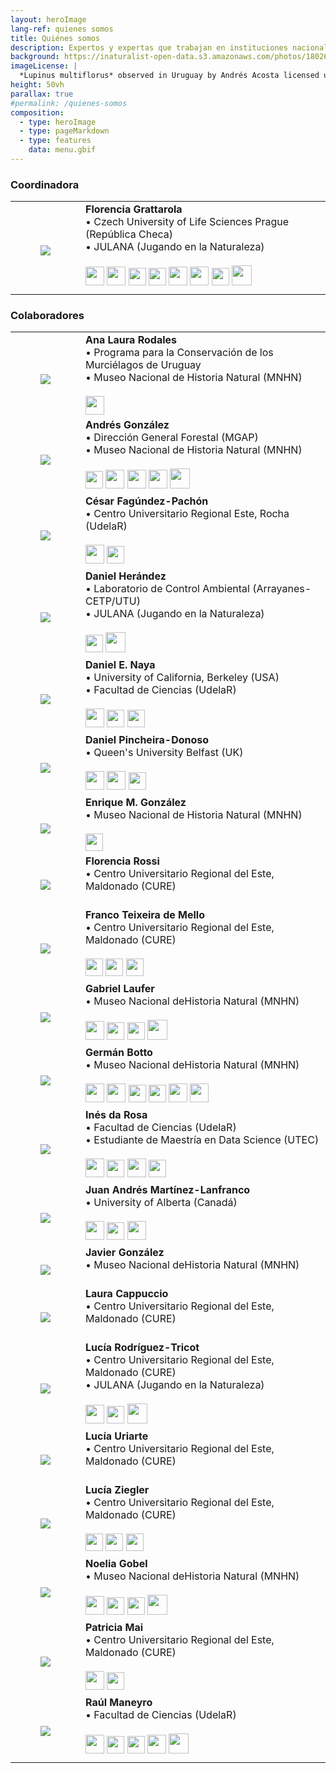 ```yaml
---
layout: heroImage
lang-ref: quienes somos
title: Quiénes somos
description: Expertos y expertas que trabajan en instituciones nacionales e internacionales y estudian diversos grupos de biodiversidad en diferentes áreas de conocimiento
background: https://inaturalist-open-data.s3.amazonaws.com/photos/180266868/original.jpg
imageLicense: |
  *Lupinus multiflorus* observed in Uruguay by Andrés Acosta licensed under [CC-BY-NC](http://creativecommons.org/licenses/by-nc/4.0/) via [iNaturalist](https://www.gbif.org/occurrence/3698255731)
height: 50vh
parallax: true
#permalink: /quienes-somos
composition:
  - type: heroImage
  - type: pageMarkdown
  - type: features
    data: menu.gbif
---
```



### Coordinadora

|     |      |
|-----|------|
|<figure class="image is-128x128"><img style="padding-left: 0px; padding-bottom: 0px; padding-right: 0px; padding-top: 0px; float: right; text-align: center;" src="/assets/images/integrantes/florencia-grattarola.png"></figure> | **Florencia Grattarola** <br>&#x2022; Czech University of Life Sciences Prague (República Checa) <br>&#x2022; JULANA (Jugando en la Naturaleza) <br><br> <a dir="ltr" href="http://www.flograttarola.com" target="_blank" class="css-1qel8bw"><img src="/assets/images/social-media-icon/www.svg" width="30"></a> <a dir="ltr" href="http://orcid.org/0000-0001-8282-5732" target="_blank" class="css-1qel8bw"><img src="/assets/images/social-media-icon/orcid.svg" width="30"></a> <a dir="ltr" href="https://scholar.google.com/citations?user=9KCM81IAAAAJ&hl=es" target="_blank" class="css-1qel8bw"><img src="/assets/images/social-media-icon/google-scholar-square.svg" width="28"></a> <a dir="ltr" href="https://www.researchgate.net/profile/Florencia_Grattarola" target="_blank" class="css-1qel8bw"><img src="/assets/images/social-media-icon/researchgate-square.svg" width="28"></a> <a dir="ltr" href="http://www.github.com/bienflorencia" target="_blank" class="css-1qel8bw"><img src="/assets/images/social-media-icon/github.svg" width="30"></a> <a dir="ltr" href="http://www.twitter.com/flograttarola" target="_blank" class="css-1qel8bw"><img src="/assets/images/social-media-icon/twitter.svg" width="30"></a> <a dir="ltr" href="https://ecoevo.social/@flograttarola" target="_blank" class="css-1qel8bw"><img src="/assets/images/social-media-icon/mastodon.svg" width="28"></a> <a dir="ltr" href="https://www.naturalista.uy/users/flo_grattarola" target="_blank" class="css-1qel8bw"><img src="/assets/images/social-media-icon/naturalistauy.svg" width="32"></a> |
|     |      |


### Colaboradores

|     |      |
|-----|------|
|<figure class="image is-128x128"><img style="padding-left: 0px; padding-bottom: 0px; padding-right: 0px; padding-top: 0px; float: right; text-align: center;" src="/assets/images/integrantes/ana-laura-rodales.jpg"></figure> | **Ana Laura Rodales** <br>&#x2022; Programa para la Conservación de los Murciélagos de Uruguay <br>&#x2022; Museo Nacional de Historia Natural (MNHN) <br><br> <a dir="ltr" href="https://gub.academia.edu/AnaRodalesMari%C3%B1o" target="_blank" class="css-1qel8bw"><img src="/assets/images/social-media-icon/academia.svg" width="30"></a> |
|<figure class="image is-128x128"><img style="padding-left: 0px; padding-bottom: 0px; padding-right: 0px; padding-top: 0px; float: right; text-align: center;" src="/assets/images/integrantes/andres-gonzalez.jpg"></figure>| **Andrés González** <br>&#x2022; Dirección General Forestal (MGAP) <br>&#x2022; Museo Nacional de Historia Natural (MNHN) <br><br> <a dir="ltr" href="https://www.researchgate.net/profile/H_Gonzalez" target="_blank" class="css-1qel8bw"><img src="/assets/images/social-media-icon/researchgate-square.svg" width="28"></a> <a dir="ltr" href="http://www.twitter.com/andgon2639" target="_blank" class="css-1qel8bw"><img src="/assets/images/social-media-icon/twitter.svg" width="30"></a> <a dir="ltr" href="http://floradeluruguay.blogspot.com/" target="_blank" class="css-1qel8bw"><img src="/assets/images/social-media-icon/wordpress.svg" width="30"></a> <a dir="ltr" href="https://uy.linkedin.com/in/andr%C3%A9s-gonz%C3%A1lez-91101378" target="_blank" class="css-1qel8bw"><img src="/assets/images/social-media-icon/linkedin.svg" width="30"></a> <a dir="ltr" href="https://www.naturalista.uy/users/andrs158" target="_blank" class="css-1qel8bw"><img src="/assets/images/social-media-icon/naturalistauy.svg" width="32"></a> |
|<figure class="image is-128x128"><img style="padding-left: 0px; padding-bottom: 0px; padding-right: 0px; padding-top: 0px; float: right; text-align: center;" src="/assets/images/integrantes/cesar-fagundez.jpg"></figure>| **César Fagúndez-Pachón** <br>&#x2022; Centro Universitario Regional Este, Rocha (UdelaR) <br><br> <a dir="ltr" href="https://orcid.org/0000-0003-0528-5677" target="_blank" class="css-1qel8bw"><img src="/assets/images/social-media-icon/orcid.svg" width="30"></a> <a dir="ltr" href="https://www.researchgate.net/profile/Cesar-Fagundez" target="_blank" class="css-1qel8bw"><img src="/assets/images/social-media-icon/researchgate-square.svg" width="28"></a> |
|<figure class="image is-128x128"><img style="padding-left: 0px; padding-bottom: 0px; padding-right: 0px; padding-top: 0px; float: right; text-align: center;" src="/assets/images/integrantes/daniel-hernandez.jpg"></figure>| **Daniel Herández** <br>&#x2022; Laboratorio de Control Ambiental (Arrayanes-CETP/UTU) <br>&#x2022; JULANA (Jugando en la Naturaleza) <br><br> <a dir="ltr" href="https://www.researchgate.net/profile/Daniel-Hernandez-15" target="_blank" class="css-1qel8bw"><img src="/assets/images/social-media-icon/researchgate-square.svg" width="28"></a> <a dir="ltr" href="https://www.naturalista.uy/users/daniel_hp" target="_blank" class="css-1qel8bw"><img src="/assets/images/social-media-icon/naturalistauy.svg" width="32"></a> |
|<figure class="image is-128x128"><img style="padding-left: 0px; padding-bottom: 0px; padding-right: 0px; padding-top: 0px; float: right; text-align: center;" src="/assets/images/integrantes/daniel-naya.jpg"></figure>| **Daniel E. Naya** <br>&#x2022; University of California, Berkeley (USA) <br>&#x2022; Facultad de Ciencias (UdelaR) <br><br> <a dir="ltr" href="http://orcid.org/0000-0002-8311-9263" target="_blank" class="css-1qel8bw"><img src="/assets/images/social-media-icon/orcid.svg" width="30"></a> <a dir="ltr" href="https://scholar.google.com/citations?user=wuVKFgYAAAAJ" target="_blank" class="css-1qel8bw"><img src="/assets/images/social-media-icon/google-scholar-square.svg" width="28"></a> <a dir="ltr" href="https://www.researchgate.net/profile/Daniel-Naya" target="_blank" class="css-1qel8bw"><img src="/assets/images/social-media-icon/researchgate-square.svg" width="28"></a> |
|<figure class="image is-128x128"><img style="padding-left: 0px; padding-bottom: 0px; padding-right: 0px; padding-top: 0px; float: right; text-align: center;" src="/assets/images/integrantes/daniel-pincheira-donoso.jpg"></figure>| **Daniel Pincheira-Donoso** <br>&#x2022; Queen's University Belfast (UK) <br><br> <a dir="ltr" href="http://selectiondynamics.weebly.com/daniel-pincheira-donoso.html" target="_blank" class="css-1qel8bw"><img src="/assets/images/social-media-icon/www.svg" width="30"></a> <a dir="ltr" href="http://orcid.org/0000-0001-8282-5732" target="_blank" class="css-1qel8bw"><img src="/assets/images/social-media-icon/orcid.svg" width="30"></a> <a dir="ltr" href="https://scholar.google.com/citations?user=hd2lj1kAAAAJ" target="_blank" class="css-1qel8bw"><img src="/assets/images/social-media-icon/google-scholar-square.svg" width="28"></a> |
|<figure class="image is-128x128"><img style="padding-left: 0px; padding-bottom: 0px; padding-right: 0px; padding-top: 0px; float: right; text-align: center;" src="/assets/images/integrantes/enrique-m-gonzalez.jpg"></figure>| **Enrique M. González** <br>&#x2022; Museo Nacional de Historia Natural (MNHN) <br><br> <a dir="ltr" href="https://www.researchgate.net/profile/Enrique_Gonzalez33" target="_blank" class="css-1qel8bw"><img src="/assets/images/social-media-icon/researchgate-square.svg" width="28"></a> |
|<figure class="image is-128x128"><img style="padding-left: 0px; padding-bottom: 0px; padding-right: 0px; padding-top: 0px; float: right; text-align: center;" src="/assets/images/integrantes/integrante-sin-foto.png"></figure>| **Florencia Rossi** <br>&#x2022; Centro Universitario Regional del Este, Maldonado (CURE) <br><br> |
|<figure class="image is-128x128"><img style="padding-left: 0px; padding-bottom: 0px; padding-right: 0px; padding-top: 0px; float: right; text-align: center;" src="/assets/images/integrantes/franco-texeira-de-mello.jpg"></figure>| **Franco Teixeira de Mello** <br>&#x2022; Centro Universitario Regional del Este, Maldonado (CURE) <br><br> <a dir="ltr" href="https://scholar.google.com/citations?user=ya9VGPEAAAAJ" target="_blank" class="css-1qel8bw"><img src="/assets/images/social-media-icon/google-scholar-square.svg" width="28"></a> <a dir="ltr" href="https://www.researchgate.net/profile/Franco-Teixeira-De-Mello" target="_blank" class="css-1qel8bw"><img src="/assets/images/social-media-icon/researchgate-square.svg" width="28"></a>  <a dir="ltr" href="https://uy.linkedin.com/in/franco-teixeira-de-mello-426b3845" target="_blank" class="css-1qel8bw"><img src="/assets/images/social-media-icon/linkedin.svg" width="28"></a> |
|<figure class="image is-128x128"><img style="padding-left: 0px; padding-bottom: 0px; padding-right: 0px; padding-top: 0px; float: right; text-align: center;" src="/assets/images/integrantes/gabriel-laufer.png"></figure>| **Gabriel Laufer** <br>&#x2022; Museo Nacional deHistoria Natural (MNHN) <br><br> <a dir="ltr" href="http://orcid.org/0000-0002-8285-5023" target="_blank" class="css-1qel8bw"><img src="/assets/images/social-media-icon/orcid.svg" width="30"></a> <a dir="ltr" href="https://scholar.google.com/citations?user=q2E8n40AAAAJ" target="_blank" class="css-1qel8bw"><img src="/assets/images/social-media-icon/google-scholar-square.svg" width="28"></a> <a dir="ltr" href="https://www.researchgate.net/profile/Gabriel-Laufer" target="_blank" class="css-1qel8bw"><img src="/assets/images/social-media-icon/researchgate-square.svg" width="28"></a> <a dir="ltr" href="https://www.naturalista.uy/users/gabriellaufer" target="_blank" class="css-1qel8bw"><img src="/assets/images/social-media-icon/naturalistauy.svg" width="32"></a> |
|<figure class="image is-128x128"><img style="padding-left: 0px; padding-bottom: 0px; padding-right: 0px; padding-top: 0px; float: right; text-align: center;" src="/assets/images/integrantes/german-botto.jpg"></figure>| **Germán Botto** <br>&#x2022; Museo Nacional deHistoria Natural (MNHN) <br><br> <a dir="ltr" href="https://sites.google.com/view/germanbotto/" target="_blank" class="css-1qel8bw"><img src="/assets/images/social-media-icon/www.svg" width="30"></a> <a dir="ltr" href="http://orcid.org/0000-0002-4055-9277" target="_blank" class="css-1qel8bw"><img src="/assets/images/social-media-icon/orcid.svg" width="30"></a> <a dir="ltr" href="https://scholar.google.com/citations?user=xibgBckAAAAJ" target="_blank" class="css-1qel8bw"><img src="/assets/images/social-media-icon/google-scholar-square.svg" width="28"></a> <a dir="ltr" href="https://www.researchgate.net/profile/German-Botto" target="_blank" class="css-1qel8bw"><img src="/assets/images/social-media-icon/researchgate-square.svg" width="28"></a> <a dir="ltr" href="http://www.github.com/gbotto" target="_blank" class="css-1qel8bw"><img src="/assets/images/social-media-icon/github.svg" width="30"></a> <a dir="ltr" href="http://www.twitter.com/germanbotto1" target="_blank" class="css-1qel8bw"><img src="/assets/images/social-media-icon/twitter.svg" width="30"></a> |
|<figure class="image is-128x128"><img style="padding-left: 0px; padding-bottom: 0px; padding-right: 0px; padding-top: 0px; float: right; text-align: center;" src="/assets/images/integrantes/ines-da-rosa.jpg"></figure>| **Inés da Rosa** <br>&#x2022; Facultad de Ciencias (UdelaR) <br>&#x2022; Estudiante de Maestría en Data Science (UTEC) <br><br> <a dir="ltr" href="http://orcid.org/0000-0002-2832-554X" target="_blank" class="css-1qel8bw"><img src="/assets/images/social-media-icon/orcid.svg" width="30"></a> <a dir="ltr" href="https://www.researchgate.net/profile/Ines-Da-Rosa-Faravelli" target="_blank" class="css-1qel8bw"><img src="/assets/images/social-media-icon/researchgate-square.svg" width="28"></a> <a dir="ltr" href="https://data-analysis-ines-da-rosa.blogspot.com/" target="_blank" class="css-1qel8bw"><img src="/assets/images/social-media-icon/wordpress.svg" width="30"></a> <a dir="ltr" href="https://uy.linkedin.com/in/in%C3%A9s-da-rosa-faravelli-5b835b37" target="_blank" class="css-1qel8bw"><img src="/assets/images/social-media-icon/linkedin.svg" width="28"></a> |
|<figure class="image is-128x128"><img style="padding-left: 0px; padding-bottom: 0px; padding-right: 0px; padding-top: 0px; float: right; text-align: center;" src="/assets/images/integrantes/juan-andres-martinez-lanfranco.jpg"></figure>| **Juan Andrés Martínez-Lanfranco** <br>&#x2022; University of Alberta (Canadá) <br><br> <a dir="ltr" href="http://orcid.org/0000-0002-1692-1168" target="_blank" class="css-1qel8bw"><img src="/assets/images/social-media-icon/orcid.svg" width="30"></a> <a dir="ltr" href="https://scholar.google.com/citations?user=BlsEiqwAAAAJ" target="_blank" class="css-1qel8bw"><img src="/assets/images/social-media-icon/google-scholar-square.svg" width="28"></a> <a dir="ltr" href="https://www.researchgate.net/profile/Juan-Andres-Martinez-Lanfranco" target="_blank" class="css-1qel8bw"><img src="/assets/images/social-media-icon/researchgate-square.svg" width="30"></a>|
|<figure class="image is-128x128"><img style="padding-left: 0px; padding-bottom: 0px; padding-right: 0px; padding-top: 0px; float: right; text-align: center;" src="/assets/images/integrantes/javier-gonzalez.jpg"></figure>| **Javier González** <br>&#x2022; Museo Nacional deHistoria Natural (MNHN) <br><br> |
|<figure class="image is-128x128"><img style="padding-left: 0px; padding-bottom: 0px; padding-right: 0px; padding-top: 0px; float: right; text-align: center;" src="/assets/images/integrantes/integrante-sin-foto.png"></figure>| **Laura Cappuccio** <br>&#x2022; Centro Universitario Regional del Este, Maldonado (CURE) <br><br> |
|<figure class="image is-128x128"><img style="padding-left: 0px; padding-bottom: 0px; padding-right: 0px; padding-top: 0px; float: right; text-align: center;" src="/assets/images/integrantes/lucia-rodriguez-tricot.jpg"></figure>| **Lucía Rodríguez-Tricot** <br>&#x2022; Centro Universitario Regional del Este, Maldonado (CURE) <br>&#x2022; JULANA (Jugando en la Naturaleza) <br><br> <a dir="ltr" href="http://orcid.org/0000-0003-0949-9074" target="_blank" class="css-1qel8bw"><img src="/assets/images/social-media-icon/orcid.svg" width="30"></a> <a dir="ltr" href="https://scholar.google.com/citations?user=NZbc0JwAAAAJ" target="_blank" class="css-1qel8bw"><img src="/assets/images/social-media-icon/google-scholar-square.svg" width="28"></a> <a dir="ltr" href="https://www.naturalista.uy/users/lurtri" target="_blank" class="css-1qel8bw"><img src="/assets/images/social-media-icon/naturalistauy.svg" width="32"></a>|
|<figure class="image is-128x128"><img style="padding-left: 0px; padding-bottom: 0px; padding-right: 0px; padding-top: 0px; float: right; text-align: center;" src="/assets/images/integrantes/integrante-sin-foto.png"></figure>| **Lucía Uriarte** <br>&#x2022; Centro Universitario Regional del Este, Maldonado (CURE) <br><br> |
|<figure class="image is-128x128"><img style="padding-left: 0px; padding-bottom: 0px; padding-right: 0px; padding-top: 0px; float: right; text-align: center;" src="/assets/images/integrantes/lucia-ziegler.jpg"></figure>| **Lucía Ziegler** <br>&#x2022; Centro Universitario Regional del Este, Maldonado (CURE) <br><br> <a dir="ltr" href="https://scholar.google.com/citations?user=rTZzwwMAAAAJ&hl=es" target="_blank" class="css-1qel8bw"><img src="/assets/images/social-media-icon/google-scholar-square.svg" width="28"></a> <a dir="ltr" href="https://www.researchgate.net/profile/Lucia-Ziegler" target="_blank" class="css-1qel8bw"><img src="/assets/images/social-media-icon/researchgate-square.svg" width="28"></a> <a dir="ltr" href="https://uy.linkedin.com/in/lucia-ziegler-91645930" target="_blank" class="css-1qel8bw"><img src="/assets/images/social-media-icon/linkedin.svg" width="28"></a> |
|<figure class="image is-128x128"><img style="padding-left: 0px; padding-bottom: 0px; padding-right: 0px; padding-top: 0px; float: right; text-align: center;" src="/assets/images/integrantes/noelia-gobel.jpg"></figure>| **Noelia Gobel** <br>&#x2022; Museo Nacional deHistoria Natural (MNHN) <br><br> <a dir="ltr" href="http://orcid.org/0000-0002-7613-1897" target="_blank" class="css-1qel8bw"><img src="/assets/images/social-media-icon/orcid.svg" width="30"></a> <a dir="ltr" href="https://www.researchgate.net/profile/Noelia-Gobel" target="_blank" class="css-1qel8bw"><img src="/assets/images/social-media-icon/researchgate-square.svg" width="28"></a> <a dir="ltr" href="https://uy.linkedin.com/in/noelia-gobel-a54a971a6" target="_blank" class="css-1qel8bw"><img src="/assets/images/social-media-icon/linkedin.svg" width="28"></a> <a dir="ltr" href="https://www.naturalista.uy/users/noelia" target="_blank" class="css-1qel8bw"><img src="/assets/images/social-media-icon/naturalistauy.svg" width="32"></a> |
|<figure class="image is-128x128"><img style="padding-left: 0px; padding-bottom: 0px; padding-right: 0px; padding-top: 0px; float: right; text-align: center;" src="/assets/images/integrantes/patricia-mai.jpg"></figure>| **Patricia Mai** <br>&#x2022; Centro Universitario Regional del Este, Maldonado (CURE) <br><br> <a dir="ltr" href="http://orcid.org/0000-0003-0311-2131" target="_blank" class="css-1qel8bw"><img src="/assets/images/social-media-icon/orcid.svg" width="30"></a> <a dir="ltr" href="https://www.researchgate.net/profile/Patricia-Mai-Morente" target="_blank" class="css-1qel8bw"><img src="/assets/images/social-media-icon/researchgate-square.svg" width="28"></a> |
|<figure class="image is-128x128"><img style="padding-left: 0px; padding-bottom: 0px; padding-right: 0px; padding-top: 0px; float: right; text-align: center;" src="/assets/images/integrantes/raul-maneyro.jpg"></figure>| **Raúl Maneyro** <br>&#x2022; Facultad de Ciencias (UdelaR) <br><br> <a dir="ltr" href="http://orcid.org/0000-0003-3440-8701" target="_blank" class="css-1qel8bw"><img src="/assets/images/social-media-icon/orcid.svg" width="30"></a> <a dir="ltr" href="https://scholar.google.com/citations?user=5xEY_c4AAAAJ" target="_blank" class="css-1qel8bw"><img src="/assets/images/social-media-icon/google-scholar-square.svg" width="28"></a> <a dir="ltr" href="https://www.researchgate.net/profile/Raul-Maneyro" target="_blank" class="css-1qel8bw"><img src="/assets/images/social-media-icon/researchgate-square.svg" width="28"></a> <a dir="ltr" href="http://www.twitter.com/Raul_Maneyro" target="_blank" class="css-1qel8bw"><img src="/assets/images/social-media-icon/twitter.svg" width="30"></a> <a dir="ltr" href="https://www.naturalista.uy/users/ulra" target="_blank" class="css-1qel8bw"><img src="/assets/images/social-media-icon/naturalistauy.svg" width="32"></a>|
|     |      |
